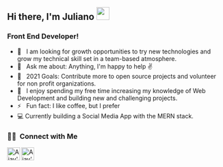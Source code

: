 ## Hi there, I'm Juliano <img src="https://raw.githubusercontent.com/iampavangandhi/iampavangandhi/master/gifs/Hi.gif" width="30px"></h2>

### Front End Developer!

- 🔭 &nbsp; I am looking for growth opportunities to try new technologies and grow my technical skill set in a team-based atmosphere.
- 🤔 &nbsp; Ask me about: Anything, I'm happy to help :v:
- 🥅 &nbsp; 2021 Goals: Contribute more to open source projects and volunteer for non profit organizations.
- 👯 &nbsp; I enjoy spending my free time increasing my knowledge of Web Development and building new and challenging projects.
- ⚡ &nbsp; Fun fact: I like coffee, but I prefer
- 💻  Currently building a Social Media App with the MERN stack.


<h3> 🤝🏻 &nbsp;Connect with Me </h3>
<p align="left"> 

<a target=”_blank” href="https://www.linkedin.com/in/juliano-perin-a5aba716b/">
  <img align="left" alt="Ajay's Linkdein" width="30px" src="https://cdn.jsdelivr.net/npm/simple-icons@v3/icons/linkedin.svg" />
</a>
<a target=”_blank” href="mailto: julianoperins@gmail.com">
  <img align="left" alt="Ajay's Telegram" width="30px" src="https://cdn.jsdelivr.net/npm/simple-icons@v3/icons/telegram.svg" />
</a>
<br />
</p>




